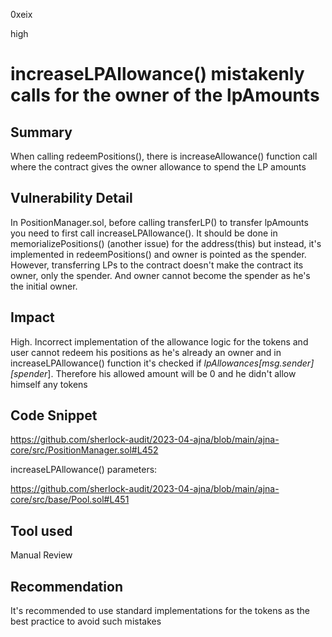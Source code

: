 0xeix

high

# increaseLPAllowance() mistakenly calls for the owner of the lpAmounts

## Summary

When calling redeemPositions(), there is increaseAllowance() function call where the contract gives the owner allowance to spend the LP amounts

## Vulnerability Detail

In PositionManager.sol, before calling transferLP() to transfer lpAmounts you need to first call increaseLPAllowance(). It should be done in memorializePositions() (another issue) for the address(this) but instead, it's implemented in redeemPositions() and owner is pointed as the spender. However, transferring LPs to the contract doesn't make the contract its owner, only the spender. And owner cannot become the spender as he's the initial owner. 

## Impact

High. Incorrect implementation of the allowance logic for the tokens and user cannot redeem his positions as he's already an owner and in increaseLPAllowance() function it's checked if  _lpAllowances[msg.sender][spender_]. Therefore his allowed amount will be 0 and he didn't allow himself any tokens

## Code Snippet

https://github.com/sherlock-audit/2023-04-ajna/blob/main/ajna-core/src/PositionManager.sol#L452

increaseLPAllowance() parameters:

https://github.com/sherlock-audit/2023-04-ajna/blob/main/ajna-core/src/base/Pool.sol#L451

## Tool used

Manual Review

## Recommendation

It's recommended to use standard implementations for the tokens as the best practice to avoid such mistakes